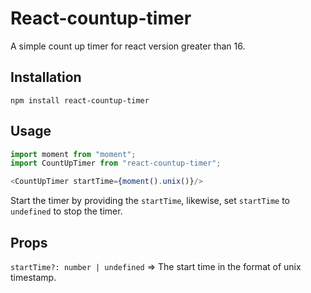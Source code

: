 # React-countup-timer

A simple count up timer for react version greater than 16.

## Installation

```shell
npm install react-countup-timer
```

## Usage

```typescript jsx
import moment from "moment";
import CountUpTimer from "react-countup-timer";

<CountUpTimer startTime={moment().unix()}/>
```
Start the timer by providing the `startTime`, likewise, set `startTime` to `undefined` to stop the timer.

## Props

`startTime?: number | undefined` =>  The start time in the format of unix timestamp. 

